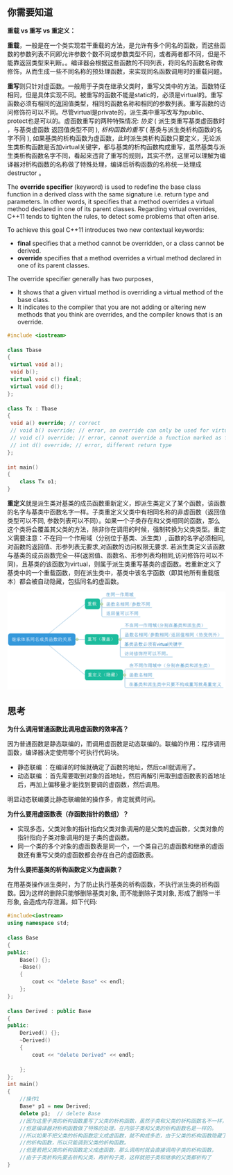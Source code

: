 ## 你需要知道

**重载 vs 重写 vs 重定义：**

**重载**，一般是在一个类实现若干重载的方法，是允许有多个同名的函数，而这些函数的参数列表不同即允许参数个数不同或参数类型不同，或者两者都不同，但是不能靠返回类型来判断。。编译器会根据这些函数的不同列表，将同名的函数名称做修饰，从而生成一些不同名称的预处理函数，来实现同名函数调用时的重载问题。

**重写**则只针对虚函数。一般用于子类在继承父类时，重写父类中的方法。函数特征相同，但是具体实现不同。被重写的函数不能是static的，必须是virtual的。重写函数必须有相同的返回值类型，相同的函数名称和相同的参数列表。重写函数的访问修饰符可以不同。尽管virtual是private的，派生类中重写改写为public、protect也是可以的。虚函数重写的两种特殊情况: *协变* ( 派生类重写基类虚函数时 ，与基类虚函数 返回值类型不同 ), *析构函数的重写* ( 基类与派生类析构函数的名字不同 ), 如果基类的析构函数为虚函数，此时派生类析构函数只要定义，无论派生类析构函数是否加virtual关键字，都与基类的析构函数构成重写，虽然基类与派生类析构函数名字不同，看起来违背了重写的规则，其实不然，这里可以理解为编译器对析构函数的名称做了特殊处理，编译后析构函数的名称统一处理成 destructor 。

The **override specifier** (keyword) is used to redefine the base class function in a derived class with the same signature i.e. return type and parameters. In other words, it specifies that a method overrides a virtual method declared in one of its parent classes. Regarding virtual overrides, C++11 tends to tighten the rules, to detect some problems that often arise.

To achieve this goal C++11 introduces two new contextual keywords:

- **final** specifies that a method cannot be overridden, or a class cannot be derived.
- **override** specifies that a method overrides a virtual method declared in one of its parent classes.

The override specifier generally has two purposes,

- It shows that a given virtual method is overriding a virtual method of the base class.
- It indicates to the compiler that you are not adding or altering new methods that you think are overrides, and the compiler knows that is an override.

```c++
#include <iostream>
 
class Tbase
{
 virtual void a();
 void b();
 virtual void c() final;
 virtual void d();
};
 
class Tx : Tbase
{
 void a() override; // correct
 // void b() override; // error, an override can only be used for virtual functions
 // void c() override; // error, cannot override a function marked as final
 // int d() override; // error, different return type
};
 
int main()
{
    class Tx o1;
}
```

**重定义**就是派生类对基类的成员函数重新定义，即派生类定义了某个函数，该函数的名字与基类中函数名字一样。子类重定义父类中有相同名称的非虚函数（返回值类型可以不同, 参数列表可以不同）。如果一个子类存在和父类相同的函数，那么这个类将会覆盖其父类的方法，除非你在调用的时候，强制转换为父类类型。重定义需要注意：不在同一个作用域（分别位于基类、派生类）, 函数的名字必须相同, 对函数的返回值、形参列表无要求,对函数的访问权限无要求. 若派生类定义该函数与基类的成员函数完全一样(返回值、函数名、形参列表均相同,访问修饰符可以不同)，且基类的该函数为virtual，则属于派生类重写基类的虚函数。若重新定义了基类中的一个重载函数，则在派生类中，基类中该名字函数（即其他所有重载版本）都会被自动隐藏，包括同名的虚函数。

![](images/1.png)

## 思考

**为什么调用普通函数比调用虚函数的效率高？**

因为普通函数是静态联编的，而调用虚函数是动态联编的。联编的作用：程序调用函数，编译器决定使用哪个可执行代码块。

- 静态联编 ：在编译的时候就确定了函数的地址，然后call就调用了。
- 动态联编 ：首先需要取到对象的首地址，然后再解引用取到虚函数表的首地址后，再加上偏移量才能找到要调的虚函数，然后调用。

明显动态联编要比静态联编做的操作多，肯定就费时间。

**为什么要用虚函数表（存函数指针的数组）？**

- 实现多态，父类对象的指针指向父类对象调用的是父类的虚函数，父类对象的指针指向子类对象调用的是子类的虚函数。
- 同一个类的多个对象的虚函数表是同一个，一个类自己的虚函数和继承的虚函数还有重写父类的虚函数都会存在自己的虚函数表。

**为什么要把基类的析构函数定义为虚函数？**

在用基类操作派生类时，为了防止执行基类的析构函数，不执行派生类的析构函数。因为这样的删除只能够删除基类对象, 而不能删除子类对象, 形成了删除一半形象, 会造成内存泄漏。如下代码:

```c++
#include<iostream>  
using namespace std;  
  
class Base  
{  
public:  
    Base() {};  
    ~Base()   
    {  
        cout << "delete Base" << endl;  
    };  
};  
  
class Derived : public Base  
{  
public:  
    Derived() {};  
    ~Derived()  
    {  
        cout << "delete Derived" << endl;  
  
    };  
};  
int main()  
{  
    //操作1  
    Base* p1 = new Derived;  
    delete p1;  // delete Base
    //因为这里子类的析构函数重写了父类的析构函数，虽然子类和父类的析构函数名不一样，  
    //但是编译器对析构函数做了特殊的处理，在内部子类和父类的析构函数名是一样的。  
    //所以如果不把父类的析构函数定义成虚函数，就不构成多态，由于父类的析构函数隐藏了子类  
    //的析构函数，所以只能调到父类的析构函数。  
    //但是若把父类的析构函数定义成虚函数，那么调用时就会直接调用子类的析构函数，  
    //由于子类析构先要去析构父类，再析构子类，这样就把子类和继承的父类都析构了  
}  
```

